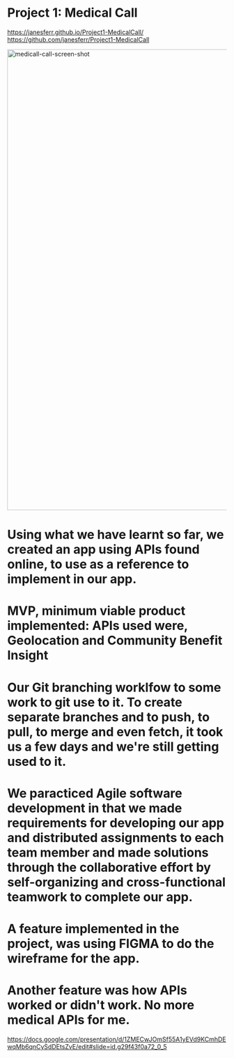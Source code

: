 # Project 1: Medical Call

https://janesferr.github.io/Project1-MedicalCall/
https://github.com/janesferr/Project1-MedicalCall

<img width="1058" alt="medicall-call-screen-shot" src="https://user-images.githubusercontent.com/76419703/106395150-a8b85e80-63ce-11eb-8144-0064379b7283.png">

# Using what we have learnt so far, we created an app using APIs found online, to use as a reference to implement in our app.

# MVP, minimum viable product implemented: APIs used were, Geolocation and Community Benefit Insight

# Our Git branching worklfow to some work to git use to it. To create separate branches and to push, to pull, to merge and even fetch, it took us a few days and we're still getting used to it.

# We paracticed Agile software development in that we made requirements for developing our app and distributed assignments to each team member and made solutions through the collaborative effort by self-organizing and cross-functional teamwork to complete our app.

# A feature implemented in the project, was using FIGMA to do the wireframe for the app.

# Another feature was how APIs worked or didn't work. No more medical APIs for me.

https://docs.google.com/presentation/d/1ZMECwJOmSf55A1yEVd9KCmhDEwqMb6qnCySdDEtsZvE/edit#slide=id.g29f43f0a72_0_5
